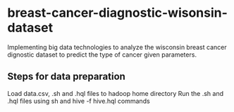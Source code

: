 # breast-cancer-diagnostic-wisonsin-dataset

Implementing big data technologies to analyze the wisconsin breast cancer dignostic dataset to predict the type of cancer given parameters.

## Steps for data preparation
Load data.csv, .sh and .hql files to hadoop home directory
Run the .sh and .hql files using sh and hive -f hive.hql commands
